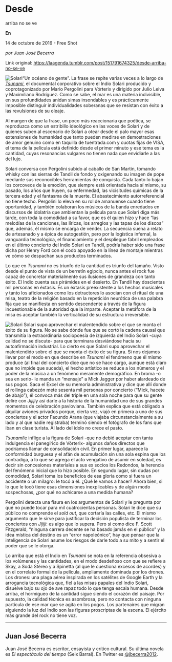 # Desde
arriba no se ve

**En**

14 de octubre de 2016 - Free Shot

_por Juan José Becerra_

Link original: https://laagenda.tumblr.com/post/151791674325/desde-arriba-no-se-ve

![Solari](https://64.media.tumblr.com/d7a1cc431f9ac4a485e1f05e48a6c619/tumblr_inline_pjzomoCp3T1t6q87u_500.png)“Un
océano de gente”. La frase se repite varias veces a lo largo de
*[Tsunami](http://vorterix.com/8-vorterixindio)*, el
documental corporativo sobre el Indio Solari producido y
coprotagonizado por Mario Pergolini para Vórterix y dirigido por
Julio Leiva y Maximiliano Rodríguez. Como se sabe, el mar es una
materia indivisible, en sus profundidades anidan simas insondables y
es prácticamente imposible distinguir individualidades soberanas que
se resistan con éxito a las revulsiones de  su oleaje. 



Al margen de que la frase, un
poco más reaccionaria que poética, se reproduzca como un estribillo
ideológico en las voces de Solari y de quienes suben al escenario de
Solari a otear desde el palo mayor esas extensiones de humanidad que
tanto pueden medirse en demostraciones de amor genuino como en
taquilla de tuentrada.com y cuotas fijas de VISA, el tema de la
película está definido desde el primer minuto y ese tema es la
cantidad, cuyas resonancias vulgares no tienen nada que envidiarle a
las del lujo.


Solari conversa con Pergolini
subido al caballo de San Martín, tomando whisky con las sierras de
Tandil de fondo y oxigenando su imagen de pope mediante sus
reconocibles herramientas de conquista. Cada tanto lo bajan los
corcoveos de  la emoción, que siempre está orientada hacia sí
mismo, su pasado, los años que huyen, su enfermedad, las vicisitudes
químicas de la tercera edad y el fantasma de la muerte. El
abastecimiento autorreferencial no tiene techo. Pergolini lo eleva en
su rol de amanuense cuando tiene oportunidad, y también colaboran
los músicos de la banda enredados en discursos de idolatría que
ambientan la película para que Solari diga más tarde, con toda la
comodidad a su favor, que es él quien hizo y hace “las melodías
de la canciones, las líricas, los arreglos  y las tapas de los
discos” que, además, él mismo se encarga de vender. La
secuencia suena a relato de artesanado y a épica de autogestión,
pero por la logística infernal, la vanguardia tecnológica, el
financiamiento y el despliegue fabril empleados en el último
concierto del Indio Solari en Tandil, podría haber sido una frase
dicha por Henry Ford con el codo apoyado en la línea de montaje
mientras ve cómo se despachan sus productos terminados.  


Lo
que en *Tsunami*
no es triunfo de la cantidad es triunfo del tamaño. Visto desde el
punto de vista de un berretín egipcio, nunca antes el rock fue capaz
de concretar materialmente sus ilusiones de grandeza con tanto éxito.
El Indio cuenta sus pirámides en el desierto. En Tandil hay
doscientas mil personas en éxtasis. Es un éxtasis preexistente a
los hechos musicales y tanto los aficionados como los detractores lo
asocian con el ritual de una misa, teatro de la religión basado en
la repetición neurótica de una palabra fija que se manifiesta en
sentido descendente a través de la figura incuestionable de la
autoridad que la imparte. Aceptar la metáfora de la misa es aceptar
también la verticalidad de su estructura irreversible.  


![Solari](https://64.media.tumblr.com/d7a1cc431f9ac4a485e1f05e48a6c619/tumblr_inline_pjzomoCp3T1t6q87u_500.png) Solari supo aprovechar
el malentendido sobre el que se monta el éxito de su figura. No
se sabe dónde fue que se cortó la cadena causal que transmitía la
extraordinaria sociopoesía de izquierda del Indio Solari -cuya
calidad no se discute- para que terminara desviándose hacia su
autoafirmación industrial. Lo cierto es que Solari supo aprovechar
el malentendido sobre el que se monta el éxito de su figura. Si nos
dejamos llevar por el modo en que describe en *Tsunami*
el fenómeno que él mismo produce (al final del concierto dice que
no se hace cargo, aunque está claro que no impide que suceda), el
hecho artístico se reduce a los números y el poder de la música a
un fenómeno meramente demográfico. En broma -o sea en serio- le
manda un “mensaje” a Mick Jagger por haber alardeado de sus
pogos. Saca el Excel de su memoria administrativa y dice que allí
donde el rollinga cabezón mete sesenta mil personas por concierto
(“Mick, hacete de abajo”), él convoca más del triple en
una sola noche para que su gente delire con *Jijiji*y
así darle a la historia de la humanidad uno de sus grandes momentos
de celebración pavloviana. También explica que está obligado a
alquilar aviones privados porque, cierta vez, viajó en primera a uno
de sus conciertos y el actor Facundo Arana (que viajaba
circunstancialmente a su lado y al que nadie registraba) terminó
siendo el fotógrafo de los fans que iban en clase turista. Al lado
del ídolo no crece el pasto.

*Tsunami*le
inflige a la figura de Solari -que no debió aceptar con tanta
indulgencia el panegírico de Vórterix- algunos daños directos que
podríamos llamar de consolidación civil. En primer lugar, aparece
la conformidad burguesa y el afán de acumulación sin una sola
espina que los contradiga, a lo que se agrega el acto vengativo de
asumir en soledad, es decir sin concesiones materiales a sus ex
socios los Redondos, la herencia del fenómeno inicial que lo hizo
posible. En segundo lugar, sin dudas por comodidad, Solari toma los
beneficios de esa gloria como si fuera un accidente o un milagro: le
tocó a él. ¿Qué le vamos a hacer? Ahora bien, si lo que le tocó
tiene esas dimensiones inexplicables y de algún modo sospechosas,
¿por qué no achicarse a una medida humana?

Pergolini
detecta una fisura en los argumentos de Solari y le pregunta por qué
no puede tocar para mil cuatrocientas personas. Solari le dice que su
público no comprende el *sold
out*,
que cortaría las calles, etc. El mismo argumento que le sirve para
justificar la decisión populista de terminar los conciertos con
*Jijiji*:
es algo que lo supera. Pero si como dice F. Scott Fitzgerald,
“ninguna carrera decente se ha basado jamás en el público”
y la idea mística del destino es un “error napoleónico”,
hay que pensar que la inteligencia de Solari asume los riesgos de
darle todo a su mito y a sentir el poder que se le otorga.

Lo
arriba que está el Indio en *Tsunami*
se nota en la referencia obsesiva a los volúmenes y las cantidades,
en el modo desdeñoso con que se refiere a Skay, a Soda Stéreo y a
Spinetta (al que le cuestiona excesos de acordes) y en el correlato
formal de la película, ampliamente dominada por los drones. Los
drones: una plaga aérea inspirada en los satélites de Google Earth
y la arrogancia tecnológica que, fiel a las misas papales del Indio
Solari, disuelve bajo su ojo de ave rapaz todo lo que tenga escala
humana. Desde arriba, el hormigueo de la cantidad sigue siendo el
corazón del paisaje. Por supuesto, la calidad técnica es asombrosa,
pero no contacta con ninguna partícula de ese mar que se agita en
los pogos. Los partenaires que migran siguiendo la luz del Indio son
las figuras proscriptas de la escena. El ejército más grande del
rock no tiene voz.     




---

 Juan José Becerra
------------------

 Juan José Becerra es escritor, ensayista y crítico cultural. Su última novela es *El espectáculo del tiempo* (Seix Barral). En Twitter es [@jbecerra2012](https://twitter.com/jbecerra2012). 


